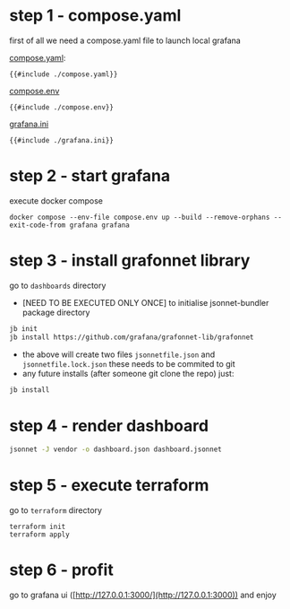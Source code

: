 # step 1 - compose.yaml
first of all we need a compose.yaml file to launch local grafana

[compose.yaml](./compose.yaml):
```
{{#include ./compose.yaml}}
```
[compose.env](./compose.env)
```
{{#include ./compose.env}}
```
[grafana.ini](./grafana.ini)
```
{{#include ./grafana.ini}}
```

# step 2 - start grafana
execute docker compose
```
docker compose --env-file compose.env up --build --remove-orphans --exit-code-from grafana grafana
```

# step 3 - install grafonnet library
go to `dashboards` directory
- [NEED TO BE EXECUTED ONLY ONCE] to initialise jsonnet-bundler package directory
```bash
jb init
jb install https://github.com/grafana/grafonnet-lib/grafonnet
```
- the above will create two files `jsonnetfile.json` and `jsonnetfile.lock.json` these needs to be commited to git
- any future installs (after someone git clone the repo) just:
```bash
jb install
```

# step 4 - render dashboard
```bash
jsonnet -J vendor -o dashboard.json dashboard.jsonnet
```

# step 5 - execute terraform
go to `terraform` directory
```
terraform init
terraform apply
```

# step 6 - profit
go to grafana ui ([http://127.0.0.1:3000/](http://127.0.0.1:3000)) and enjoy
